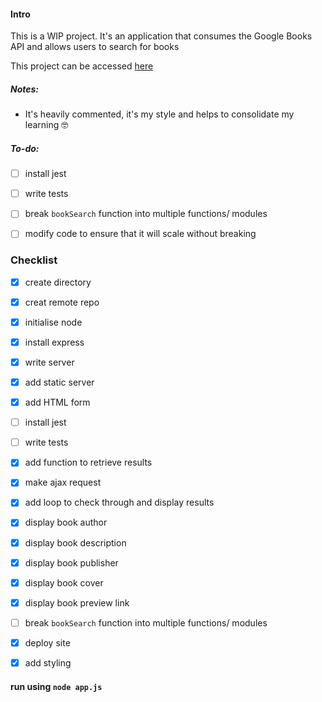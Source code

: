 #### Intro

This is a WIP project. It's an application that consumes the Google Books API and allows users to search for books

This project can be accessed [here](https://dry-escarpment-35177.herokuapp.com/)

##### Notes:

- It's heavily commented, it's my style and helps to consolidate my learning 🤓

##### To-do:

- [ ] install jest

- [ ] write tests

- [ ] break `bookSearch` function into multiple functions/ modules

- [ ] modify code to ensure that it will scale without breaking


### Checklist

- [x] create directory

- [x] creat remote repo

- [x] initialise node 

- [x] install express

- [x] write server

- [x] add static server

- [x] add HTML form

- [ ] install jest

- [ ] write tests

- [x] add function to retrieve results

- [x] make ajax request

- [x] add loop to check through and  display results

- [x] display book author

- [x] display book description

- [x] display book publisher

- [x] display book cover

- [x] display book preview link

- [ ] break `bookSearch` function into multiple functions/ modules

- [x] deploy site

- [x] add styling


#### run using `node app.js`